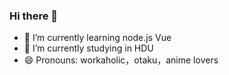 ### Hi there 👋
- 🌱 I’m currently learning node.js Vue
- 🔭 I’m currently studying in HDU
- 😄 Pronouns: workaholic，otaku，anime lovers
<!--
**nekostack/nekostack** is a ✨ _special_ ✨ repository because its `README.md` (this file) appears on your GitHub profile.

Here are some ideas to get you started:

- 🔭 I’m currently working on ...
- 🌱 I’m currently learning ...
- 👯 I’m looking to collaborate on ...
- 🤔 I’m looking for help with ...
- 💬 Ask me about ...
- 📫 How to reach me: ...
- 😄 Pronouns: ...
- ⚡ Fun fact: ...
-->
